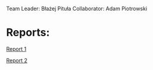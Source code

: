 Team Leader: Błażej Pituła
Collaborator: Adam Piotrowski

# Reports:

[Report 1](Reports/Report_1.md)

[Report 2](Reports/Report_2.md)
